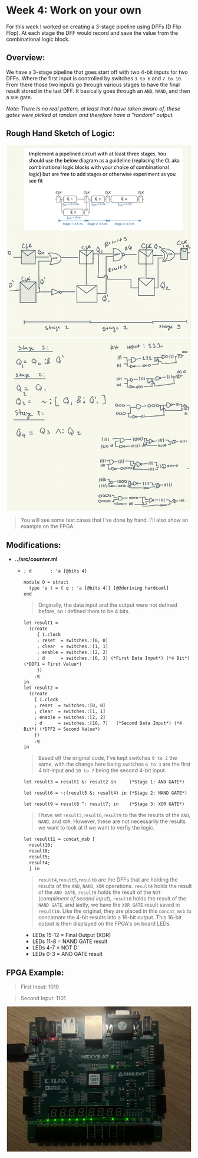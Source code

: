 # Week 4: Work on your own
For this week I worked on creating a 3-stage pipeline using DFFs (D Flip Flop). At each stage the DFF would record and save the value from the combinational logic block.

## Overview: 

We have a 3-stage pipeline that goes start off with two 4-bit inputs for two DFFs. Where the first input is controlled by switches `3 to 6` and `7 to 10`. From there those two inputs go through various stages to have the final result stored in the last DFF. It basically goes through an `AND`, `NAND`, and then a `XOR` gate. 

*Note: There is no real pattern, at least that I have taken aware of, these gates were picked at random and therefore have a "random" output.*

## Rough Hand Sketch of Logic:
<div align = "center">
  <img src = "../assets/week4proj1.jpg" width = "500"/>
</div>
<div align = "center">
  <img src = "../assets/week4proj2.jpg" width = "500"/>
</div>

> You will see some test cases that I've done by hand. I'll also show an example on the FPGA.

## Modifications: 

  - **../src/counter.ml**
    - ```
      ; d       : 'a [@bits 4]
      ```
      ```
      module O = struct
        type 'a t = { q : 'a [@bits 4]} [@@deriving hardcaml]
      end
      ```
      > Originally, the data input and the output were not defined before, so I defined them to be 4 bits. 
      ```
      let result1 =
        (create
           { I.clock
           ; reset  = switches.:[0, 0]
           ; clear  = switches.:[1, 1]
           ; enable = switches.:[2, 2]
           ; d      = switches.:[6, 3] (*First Data Input*) (*4 Bit*) (*DDF1 = First Value*)
           })
          .q
      in
      let result2 = 
        (create
          { I.clock
          ; reset  = switches.:[0, 0]
          ; clear  = switches.:[1, 1]
          ; enable = switches.:[2, 2]
          ; d      = switches.:[10, 7]   (*Second Data Input*) (*4 Bit*) (*DFF2 = Second Value*)
          })
          .q
      in
      ```
      > Based off the orignial code, I've kept switches `0 to 2` the same, with the change here being switches `6 to 3` are the first 4 bit-input and `10 to 7` being the second 4-bit input. 
      ```
      let result3 = result1 &: result2 in     (*Stage 1: AND GATE*)
      ```
      
      ```
      let result6 = ~:(result5 &: result4) in (*Stage 2: NAND GATE*)
      ```
      ```
      let result9 = result8 ^: result7; in    (*Stage 3: XOR GATE*)
      ```
      > I have set `result3`,`result6`,`result9` to the the results of the `AND`, `NAND`, and `XOR`. However, these are not necessarily the results we want to look at if we want to verfiy the logic. 
      ```
      let result11 = concat_msb [ 
        result10;
        result8;
        result5;
        result4;
        ] in
      ```
      > `result4`,`result5`,`result8` are the DFFs that are holding the results of the `AND`, `NAND`, `XOR` operations. `result4` holds the result of the `AND GATE`, `result5` holds the result of the `NOT` (*compliment of second input*), `result8` holds the result of the `NAND GATE`, and lastly, we have the `XOR GATE` result saved in `result10`.
      > Like the original, they are placed in this `concat_msb` to concatnate the 4-bit results into a 16-bit output. This 16-bit output is then displayed on the FPGA's on board LEDs.
        - LEDs 15-12 = Final Output (XOR)
        - LEDs 11-8  = NAND GATE result
        - LEDs 4-7   = NOT D'
        - LEDs 0-3   = AND GATE result

## FPGA Example: 
> First Input: 1010

> Second Input: 1101
<div align = "center">
  <img src = "../assets/week4proj3.jpg" width = "500"/>
</div>


